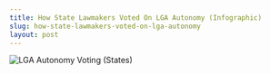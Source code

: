 ```yaml
---
title: How State Lawmakers Voted On LGA Autonomy (Infographic)
slug: how-state-lawmakers-voted-on-lga-autonomy
layout: post
---
```


![LGA Autonomy Voting (States)](/file_archive/LGA-Autonomy "LGA Voting Table (States)")
